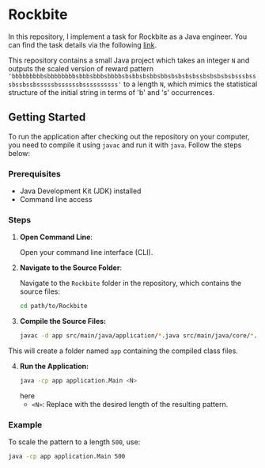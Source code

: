 # Rockbite

In this repository, I implement a task for Rockbite as a Java engineer. You can find the task details via the following [link](https://docs.google.com/document/d/1wU8DQgKbrZFo339UeqLqgrz01vDkK-ijVOIOEFrmK0k/edit).

This repository contains a small Java project which takes an integer `N` and outputs the  scaled version of reward pattern `'bbbbbbbbbsbbbbbbbbsbbbsbbbsbbbbsbsbbsbsbbsbbsbsbsbsbssbsbsbsbsbsssbsssbssbssbsssssbssssssbssssssssss'` to a length `N`, which mimics the statistical structure of the initial string in terms of 'b' and 's' occurrences.

## Getting Started

To run the application after checking out the repository on your computer, you need to compile it using `javac` and run it with `java`. Follow the steps below:

### Prerequisites

- Java Development Kit (JDK) installed
- Command line access

### Steps

1. **Open Command Line**:

   Open your command line interface (CLI).

2. **Navigate to the Source Folder**:

   Navigate to the `Rockbite` folder in the repository, which contains the source files:

   ```sh
   cd path/to/Rockbite
3. **Compile the Source Files:**
   ```sh
   javac -d app src/main/java/application/*.java src/main/java/core/*.java

This will create a folder named `app` containing the compiled class files.

4. **Run the Application:**
   ```sh
   java -cp app application.Main <N> 
   ```
   here
   - `<N>`: Replace with the desired length of the resulting pattern.

### Example

To scale the pattern to a length `500`, use:
   ```sh
   java -cp app application.Main 500


